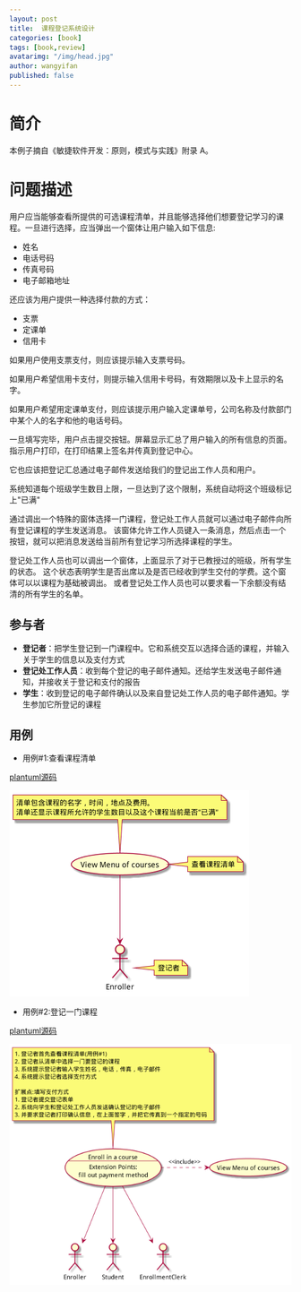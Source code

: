 ```yaml
---
layout: post
title:  课程登记系统设计
categories: [book]
tags: [book,review]
avatarimg: "/img/head.jpg"
author: wangyifan
published: false
---
```


# 简介

本例子摘自《敏捷软件开发：原则，模式与实践》附录 A。

# 问题描述

用户应当能够查看所提供的可选课程清单，并且能够选择他们想要登记学习的课程。一旦进行选择，应当弹出一个窗体让用户输入如下信息:

- 姓名
- 电话号码
- 传真号码
- 电子邮箱地址

还应该为用户提供一种选择付款的方式：

- 支票
- 定课单
- 信用卡

如果用户使用支票支付，则应该提示输入支票号码。

如果用户希望信用卡支付，则提示输入信用卡号码，有效期限以及卡上显示的名字。

如果用户希望用定课单支付，则应该提示用户输入定课单号，公司名称及付款部门中某个人的名字和他的电话号码。

一旦填写完毕，用户点击提交按钮。屏幕显示汇总了用户输入的所有信息的页面。指示用户打印，在打印结果上签名并传真到登记中心。

它也应该把登记汇总通过电子邮件发送给我们的登记出工作人员和用户。

系统知道每个班级学生数目上限，一旦达到了这个限制，系统自动将这个班级标记上"已满"

通过调出一个特殊的窗体选择一门课程，登记处工作人员就可以通过电子邮件向所有登记课程的学生发送消息。
该窗体允许工作人员键入一条消息，然后点击一个按钮，就可以把消息发送给当前所有登记学习所选择课程的学生。

登记处工作人员也可以调出一个窗体，上面显示了对于已教授过的班级，所有学生的状态。
这个状态表明学生是否出席以及是否已经收到学生交付的学费。这个窗体可以以课程为基础被调出。
或者登记处工作人员也可以要求看一下余额没有结清的所有学生的名单。

<!-- more -->

## 参与者

- **登记者**：把学生登记到一门课程中。它和系统交互以选择合适的课程，并输入关于学生的信息以及支付方式
- **登记处工作人员**：收到每个登记的电子邮件通知。还给学生发送电子邮件通知，并接收关于登记和支付的报告
- **学生**：收到登记的电子邮件确认以及来自登记处工作人员的电子邮件通知。学生参加它所登记的课程

## 用例
 
 - 用例#1:查看课程清单
 
 [plantuml源码](/assets/java/design/plantuml/case1.puml)
 
 ![](/assets/java/design/plantuml/case1.png)

- 用例#2:登记一门课程
 
 [plantuml源码](/assets/java/design/plantuml/case2.puml)

 ![](/assets/java/design/plantuml/case2.png)
 



